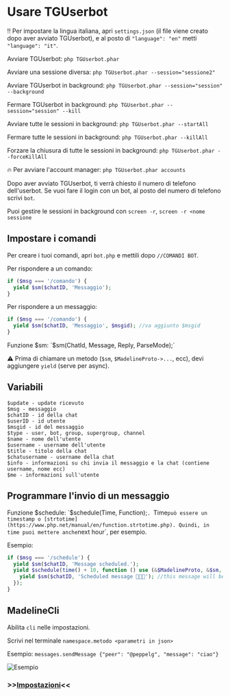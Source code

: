 # Usare TGUserbot

‼️ Per impostare la lingua italiana, apri `settings.json` (il file viene creato dopo aver avviato TGUserbot), e al posto di `"language": "en"` metti `"language": "it"`.

Avviare TGUserbot: `php TGUserbot.phar`

Avviare una sessione diversa: `php TGUserbot.phar --session="sessione2"`

Avviare TGUserbot in background: `php TGUserbot.phar --session="session" --background`

Fermare TGUserbot in background: `php TGUserbot.phar --session="session" --kill`

Avviare tutte le sessioni in background: `php TGUserbot.phar --startAll`

Fermare tutte le sessioni in background: `php TGUserbot.phar --killAll`

Forzare la chiusura di tutte le sessioni in background: `php TGUserbot.phar --forceKillAll`

🔥 Per avviare l'account manager: `php TGUserbot.phar accounts`

Dopo aver avviato TGUserbot, ti verrà chiesto il numero di telefono dell'userbot. Se vuoi fare il login con un bot, al posto del numero di telefono scrivi `bot`.

Puoi gestire le sessioni in background con `screen -r`, `screen -r <nome sessione`


## Impostare i comandi
Per creare i tuoi comandi, apri `bot.php` e mettili dopo ``//COMANDI BOT``. 

Per rispondere a un comando:
```php
if ($msg === '/comando') {
  yield $sm($chatID, 'Messaggio');
} 
```
Per rispondere a un messaggio:
```php
if ($msg === '/comando') {
  yield $sm($chatID, 'Messaggio', $msgid); //va aggiunto $msgid
} 
```

Funzione $sm: `$sm(ChatId, Message, Reply, ParseMode);`

⚠️ Prima di chiamare un metodo (`$sm`, `$MadelineProto->...`, ecc), devi aggiungere `yield` (serve per async).

## Variabili
	$update - update ricevuto
	$msg - messaggio
	$chatID - id della chat
	$userID - id utente
	$msgid - id del messaggio
	$type - user, bot, group, supergroup, channel
	$name - nome dell'utente
	$username - username dell'utente
	$title - titolo della chat
	$chatusername - username della chat
	$info - informazioni su chi invia il messaggio e la chat (contiene username, nome ecc)
	$me - informazioni sull'utente

## Programmare l'invio di un messaggio
Funzione $schedule: `$schedule(Time, Function);`. `Time` può essere un timestamp o [strtotime](https://www.php.net/manual/en/function.strtotime.php). Quindi, in time puoi mettere anche `next hour`, per esempio.

Esempio:
```php
if ($msg === '/schedule') {
  yield $sm($chatID, 'Message scheduled.');
  yield $schedule(time() + 10, function () use (&$MadelineProto, &$sm, $chatID) {
    yield $sm($chatID, 'Scheduled message 🤩🤩🤩'); //this message will be sent after 10 seconds
  });
}
```

## MadelineCli
Abilita `cli` nelle impostazioni.

Scrivi nel terminale `namespace.metodo <parametri in json>`

Esempio: `messages.sendMessage {"peer": "@peppelg", "message": "ciao"}`

![Esempio](https://i.imgur.com/JppLzJk.png)


### >>[Impostazioni](https://github.com/peppelg/TGUserbot/tree/master/docs/it/Settings.md)<<
